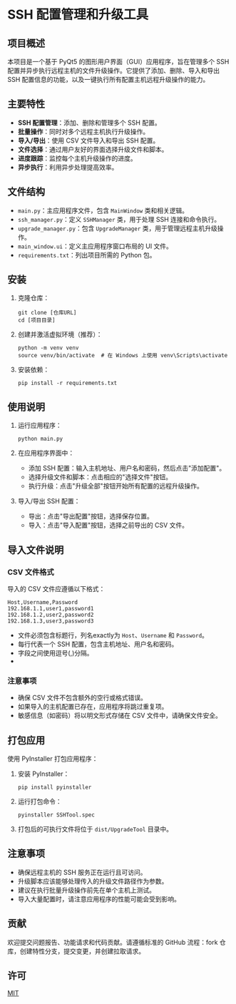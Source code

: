# SSH 配置管理和升级工具

## 项目概述

本项目是一个基于 PyQt5 的图形用户界面（GUI）应用程序，旨在管理多个 SSH 配置并异步执行远程主机的文件升级操作。它提供了添加、删除、导入和导出 SSH 配置信息的功能，以及一键执行所有配置主机远程升级操作的能力。

## 主要特性

- **SSH 配置管理**：添加、删除和管理多个 SSH 配置。
- **批量操作**：同时对多个远程主机执行升级操作。
- **导入/导出**：使用 CSV 文件导入和导出 SSH 配置。
- **文件选择**：通过用户友好的界面选择升级文件和脚本。
- **进度跟踪**：监控每个主机升级操作的进度。
- **异步执行**：利用异步处理提高效率。

## 文件结构

- `main.py`：主应用程序文件，包含 `MainWindow` 类和相关逻辑。
- `ssh_manager.py`：定义 `SSHManager` 类，用于处理 SSH 连接和命令执行。
- `upgrade_manager.py`：包含 `UpgradeManager` 类，用于管理远程主机升级操作。
- `main_window.ui`：定义主应用程序窗口布局的 UI 文件。
- `requirements.txt`：列出项目所需的 Python 包。

## 安装

1. 克隆仓库：
   ```
   git clone [仓库URL]
   cd [项目目录]
   ```

2. 创建并激活虚拟环境（推荐）：
   ```
   python -m venv venv
   source venv/bin/activate  # 在 Windows 上使用 venv\Scripts\activate
   ```

3. 安装依赖：
   ```
   pip install -r requirements.txt
   ```

## 使用说明

1. 运行应用程序：
   ```
   python main.py
   ```

2. 在应用程序界面中：
    - 添加 SSH 配置：输入主机地址、用户名和密码，然后点击"添加配置"。
    - 选择升级文件和脚本：点击相应的"选择文件"按钮。
    - 执行升级：点击"升级全部"按钮开始所有配置的远程升级操作。

3. 导入/导出 SSH 配置：
    - 导出：点击"导出配置"按钮，选择保存位置。
    - 导入：点击"导入配置"按钮，选择之前导出的 CSV 文件。

## 导入文件说明

### CSV 文件格式

导入的 CSV 文件应遵循以下格式：

```
Host,Username,Password
192.168.1.1,user1,password1
192.168.1.2,user2,password2
192.168.1.3,user3,password3
```

- 文件必须包含标题行，列名exactly为 `Host`、`Username` 和 `Password`。
- 每行代表一个 SSH 配置，包含主机地址、用户名和密码。
- 字段之间使用逗号(,)分隔。
- 
### 注意事项

- 确保 CSV 文件不包含额外的空行或格式错误。
- 如果导入的主机配置已存在，应用程序将跳过重复项。
- 敏感信息（如密码）将以明文形式存储在 CSV 文件中，请确保文件安全。

## 打包应用

使用 PyInstaller 打包应用程序：

1. 安装 PyInstaller：
   ```
   pip install pyinstaller
   ```

2. 运行打包命令：
   ```
   pyinstaller SSHTool.spec
   ```

3. 打包后的可执行文件将位于 `dist/UpgradeTool` 目录中。

## 注意事项

- 确保远程主机的 SSH 服务正在运行且可访问。
- 升级脚本应该能够处理传入的升级文件路径作为参数。
- 建议在执行批量升级操作前先在单个主机上测试。
- 导入大量配置时，请注意应用程序的性能可能会受到影响。

## 贡献

欢迎提交问题报告、功能请求和代码贡献。请遵循标准的 GitHub 流程：fork 仓库，创建特性分支，提交变更，并创建拉取请求。

## 许可

[MIT](https://choosealicense.com/licenses/mit/)